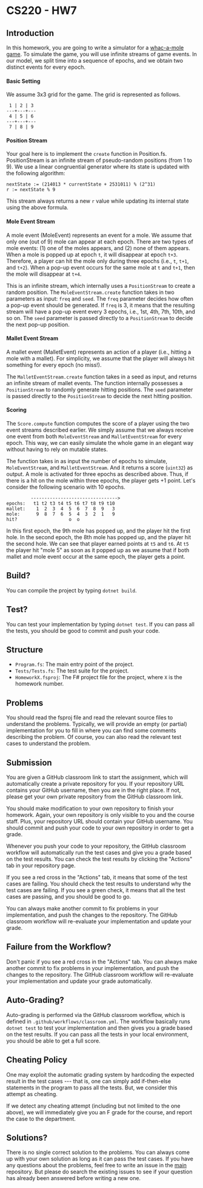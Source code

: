 CS220 - HW7
===

## Introduction

In this homework, you are going to write a simulator for a [whac-a-mole
game](https://en.wikipedia.org/wiki/Whac-A-Mole). To simulate the game, you will
use infinite streams of game events. In our model, we split time into a sequence
of epochs, and we obtain two distinct events for every epoch.

#### Basic Setting

We assume 3x3 grid for the game. The grid is represented as follows.

```
 1 | 2 | 3
---+---+---
 4 | 5 | 6
---+---+---
 7 | 8 | 9
```

#### Position Stream

Your goal here is to implement the `create` function in Position.fs.
PositionStream is an infinite stream of pseudo-random positions (from 1 to 9).
We use a linear congruential generator where its state is updated with the
following algorithm:
```
nextState := (214013 * currentState + 2531011) % (2^31)
r := nextState % 9
```
This stream always returns a new `r` value while updating its internal state
using the above formula.

#### Mole Event Stream

A mole event (MoleEvent) represents an event for a mole. We assume that only one
(out of 9) mole can appear at each epoch. There are two types of mole events:
(1) one of the moles appears, and (2) none of them appears. When a mole is
popped up at epoch `t`, it will disappear at epoch `t+3`. Therefore, a player
can hit the mole only during three epochs (i.e., `t`, `t+1`, and `t+2`). When a
pop-up event occurs for the same mole at `t` and `t+1`, then the mole will
disappear at `t+4`.

This is an infinite stream, which internally uses a `PositionStream` to create a
random position. The `MoleEventStream.create` function takes in two parameters
as input: `freq` and `seed`. The `freq` parameter decides how often a pop-up
event should be generated. If `freq` is 3, it means that the resulting stream
will have a pop-up event every 3 epochs, i.e., 1st, 4th, 7th, 10th, and so on.
The `seed` parameter is passed directly to a `PositionStream` to decide the next
pop-up position.

#### Mallet Event Stream

A mallet event (MalletEvent) represents an action of a player (i.e., hitting a
mole with a mallet). For simplicity, we assume that the player will always hit
something for every epoch (no miss!).

The `MalletEventStream.create` function takes in a seed as input, and returns an
infinite stream of mallet events. The function internally possesses a
`PositionStream` to randomly generate hitting positions. The `seed` parameter is
passed directly to the `PositionStream` to decide the next hitting position.

#### Scoring

The `Score.compute` function computes the score of a player using the two event
streams described earlier. We simply assume that we always receive one event
from both `MoleEventStream` and `MalletEventStream` for every epoch. This way,
we can easily simulate the whole game in an elegant way without having to rely
on mutable states.

The function takes in as input the number of epochs to simulate,
`MoleEventStream`, and `MalletEventStream`. And it returns a score (`uint32`) as
output. A mole is activated for three epochs as described above. Thus, if there
is a hit on the mole within three epochs, the player gets +1 point. Let's
consider the following scenario with 10 epochs.

```
         -------------------------------->
epochs:   t1 t2 t3 t4 t5 t6 t7 t8 t9 t10
mallet:    1  2  3  4  5  6  7  8  9   3
mole:      9  8  7  6  5  4  3  2  1   9
hit?                   o  o
```

In this first epoch, the 9th mole has popped up, and the player hit the first
hole. In the second epoch, the 8th mole has popped up, and the player hit the
second hole. We can see that player earned points at `t5` and `t6`. At `t5` the
player hit "mole 5" as soon as it popped up as we assume that if both mallet and
mole event occur at the same epoch, the player gets a point.

## Build?

You can compile the project by typing `dotnet build`.

## Test?

You can test your implementation by typing `dotnet test`. If you can pass
all the tests, you should be good to commit and push your code.

## Structure

- `Program.fs`: The main entry point of the project.
- `Tests/Tests.fs`: The test suite for the project.
- `HomeworkX.fsproj`: The F# project file for the project, where `X` is the
  homework number.

## Problems

You should read the fsproj file and read the relevant source files to understand
the problems. Typically, we will provide an empty (or partial) implementation
for you to fill in where you can find some comments describing the problem. Of
course, you can also read the relevant test cases to understand the problem.

## Submission

You are given a GitHub classroom link to start the assignment, which will
automatically create a private repository for you. If your repository URL
contains your GitHub username, then you are in the right place. If not, please
get your own private repository from the GitHub classroom link.

You should make modification to your own repository to finish your homework.
Again, your own repository is only visible to you and the course staff. Plus,
your repository URL should contain your GitHub username. You should commit and
push your code to your own repository in order to get a grade.

Whenever you push your code to your repository, the GitHub classroom workflow
will automatically run the test cases and give you a grade based on the test
results. You can check the test results by clicking the "Actions" tab in your
repository page.

If you see a red cross in the "Actions" tab, it means that some of the test
cases are failing. You should check the test results to understand why the test
cases are failing. If you see a green check, it means that all the test cases
are passing, and you should be good to go.

You can always make another commit to fix problems in your implementation, and
push the changes to the repository. The GitHub classroom workflow will
re-evaluate your implementation and update your grade.

## Failure from the Workflow?

Don't panic if you see a red cross in the "Actions" tab. You can always make
another commit to fix problems in your implementation, and push the changes to
the repository. The GitHub classroom workflow will re-evaluate your
implementation and update your grade automatically.

## Auto-Grading?

Auto-grading is performed via the GitHub classroom workflow, which is defined in
`.github/workflows/classroom.yml`. The workflow basically runs `dotnet test` to
test your implementation and then gives you a grade based on the test results.
If you can pass all the tests in your local environment, you should be able to
get a full score.

## Cheating Policy

One may exploit the automatic grading system by hardcoding the expected result
in the test cases --- that is, one can simply add if-then-else statements in the
program to pass all the tests. But, we consider this attempt as cheating.

If we detect any cheating attempt (including but not limited to the one above),
we will immediately give you an F grade for the course, and report the case to
the department.

## Solutions?

There is no single correct solution to the problems. You can always come up with
your own solution as long as it can pass the test cases. If you have any
questions about the problems, feel free to write an issue in the
[main](https://github.com/KAIST-CS220/CS220-Main) repository. But please do
search the existing issues to see if your question has already been answered
before writing a new one.

